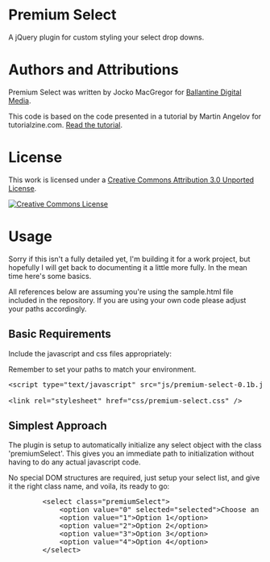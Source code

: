 Premium Select
==============

A jQuery plugin for custom styling your select drop downs.

Authors and Attributions
========================
Premium Select was written by Jocko MacGregor for [Ballantine Digital Media](http://blog.buzztown.com/).

This code is based on the code presented in a tutorial by Martin Angelov
for tutorialzine.com.  [Read the tutorial](http://tutorialzine.com/2010/11/better-select-jquery-css3/).

License
=======
This work is licensed under a <a rel="license" href="http://creativecommons.org/licenses/by/3.0/">Creative Commons Attribution 3.0 Unported License</a>.

<a rel="license" href="http://creativecommons.org/licenses/by/3.0/"><img alt="Creative Commons License" style="border-width:0" src="http://i.creativecommons.org/l/by/3.0/88x31.png" /></a>

Usage
=====
Sorry if this isn't a fully detailed yet, I'm building it for a work project, 
but hopefully I will get back to documenting it a little more fully.  In the 
mean time here's some basics.

All references below are assuming you're using the sample.html file included in
the repository.  If you are using your own code please adjust your paths
accordingly.

Basic Requirements
------------------
Include the javascript and css files appropriately:

Remember to set your paths to match your environment.

<pre>
&lt;script type=&quot;text/javascript&quot; src=&quot;js/premium-select-0.1b.js&quot;&gt;&lt;/script&gt;

&lt;link rel=&quot;stylesheet&quot; href=&quot;css/premium-select.css&quot; /&gt;
</pre>

Simplest Approach
-----------------
The plugin is setup to automatically initialize any select object with the class
'premiumSelect'.  This gives you an immediate path to initialization without 
having to do any actual javascript code.

No special DOM structures are required, just setup your select list, and give
it the right class name, and voila, its ready to go:

<pre>
        &lt;select class=&quot;premiumSelect&quot;&gt;<br/>            &lt;option value=&quot;0&quot; selected=&quot;selected&quot;&gt;Choose an Option&lt;/option&gt;<br/>            &lt;option value=&quot;1&quot;&gt;Option 1&lt;/option&gt;<br/>            &lt;option value=&quot;2&quot;&gt;Option 2&lt;/option&gt;<br/>            &lt;option value=&quot;3&quot;&gt;Option 3&lt;/option&gt;<br/>            &lt;option value=&quot;4&quot;&gt;Option 4&lt;/option&gt;<br/>        &lt;/select&gt;
</pre>


